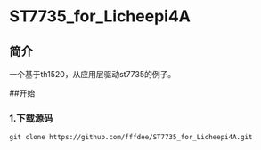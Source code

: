 # ST7735_for_Licheepi4A

##  简介
 一个基于th1520，从应用层驱动st7735的例子。

 ##开始
 ### 1.下载源码

```shell
git clone https://github.com/fffdee/ST7735_for_Licheepi4A.git
```
